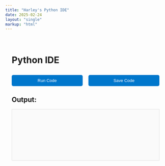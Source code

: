 ```yaml
---
title: "Harley's Python IDE"
date: 2025-02-24
layout: "single"
markup: "html"
---
```

<!-- BEGIN: Python IDE -->

<!-- CodeMirror CSS -->
<link rel="stylesheet" href="https://cdnjs.cloudflare.com/ajax/libs/codemirror/5.65.13/codemirror.min.css">
<!-- CodeMirror Hint CSS -->
<link rel="stylesheet" href="https://cdnjs.cloudflare.com/ajax/libs/codemirror/5.65.13/addon/hint/show-hint.min.css">

<!-- CodeMirror JavaScript Libraries -->
<script src="https://cdnjs.cloudflare.com/ajax/libs/codemirror/5.65.13/codemirror.min.js" defer></script>
<script src="https://cdnjs.cloudflare.com/ajax/libs/codemirror/5.65.13/mode/python/python.min.js" defer></script>
<script src="https://cdnjs.cloudflare.com/ajax/libs/codemirror/5.65.13/addon/hint/show-hint.min.js" defer></script>

<!-- Pyodide -->
<script src="https://cdn.jsdelivr.net/pyodide/v0.23.2/full/pyodide.js" defer></script>

<!-- Supabase JS -->
<script src="https://cdn.jsdelivr.net/npm/@supabase/supabase-js@2.25.0/dist/umd/supabase.js"></script>

<style>
  /* Update to make the code editor fit into a Hugo blog layout */
  .ide-container {
    max-width: 800px;
    margin: 0 auto;
    padding: 20px;
  }

  #editor {
    background-color: #f5f5f5;
    font-family: 'Fira Mono', Courier New', Courier, monospace;
    color: #333;
  }

  #output {
    border: 1px solid #ddd;
    height: 10em;
    margin-top: 10px;
    background-color: #fafafa;
    padding: 10px;
    overflow-y: auto;
    white-space: pre-wrap;
    font-family: 'Fira Mono', 'Courier New', Courier, monospace;
    color: #333;
  }

  button {
    margin-top: 10px;
    padding: 10px 20px;
    border-radius: 5px;
    border: none;
    background-color: #0077cc;
    color: white;
    cursor: pointer;
  }

  button:hover {
    background-color: #005fa3;
  }

  input[type="text"] {
    padding: 10px;
    margin-top: 10px;
    width: 100%;
    max-width: 300px;
    border: 1px solid #ddd;
    border-radius: 4px;
  }

  .editor-footer {
    display: flex;
    justify-content: space-between;
    margin-top: 20px;
  }

  .editor-footer button {
    width: 48%;
  }
</style>

<div class="ide-container">
  <h1>Python IDE</h1>
  <div id="editor"></div>
  
  <div class="editor-footer">
    <button id="run-btn">Run Code</button>
    <button id="save-btn">Save Code</button>
  </div>
  
  <h2>Output:</h2>
  <!-- Allow user input in the output window -->
  <div id="output" contenteditable="true"></div>
</div>

<script>
document.addEventListener("DOMContentLoaded", () => {
  // --- Global variable for Python keywords ---
  let pythonKeywords = [];

  // --- Utility Functions ---
  const outputEl = document.getElementById('output');
  function output(text) {
    outputEl.textContent += text + "\n";
    outputEl.scrollTop = outputEl.scrollHeight; // Auto-scroll
  }
  function clearOutput() {
    outputEl.textContent = "";
  }

  // Expose output globally for Pyodide's Python code.
  window.output = output;

  // --- Initialize CodeMirror ---
  const editor = CodeMirror(document.getElementById('editor'), {
    value: '# Write your Python code here\nprint("Hello, world!")',
    mode: 'python',
    lineNumbers: true,
    extraKeys: {
      "Ctrl-Space": "autocomplete"
    },
    theme: 'default'
  });

  // --- Autocomplete using dynamic Python keywords ---
  CodeMirror.registerHelper("hint", "python", function(editor, options) {
    const cur = editor.getCursor();
    const token = editor.getTokenAt(cur);
    const start = token.start;
    const end = cur.ch;
    const word = token.string.slice(0, end - start);
    // Use the dynamically loaded list if available; else fallback to a minimal list.
    const keywords = pythonKeywords.length ? pythonKeywords : [
      "False", "None", "True", "and", "as", "assert", "async", "await",
      "break", "class", "continue", "def", "del", "elif", "else", "except",
      "finally", "for", "from", "global", "if", "import", "in", "is", "lambda",
      "nonlocal", "not", "or", "pass", "raise", "return", "try", "while", "with", "yield"
    ];
    const completions = keywords.filter(kw => kw.startsWith(word));
    return {
      list: completions,
      from: CodeMirror.Pos(cur.line, start),
      to: CodeMirror.Pos(cur.line, end)
    };
  });

  editor.on("inputRead", (cm, change) => {
    if (change.text[0] && /[\w\.]/.test(change.text[0])) {
      cm.showHint({ hint: CodeMirror.hint.python });
    }
  });

  // --- Load Pyodide and Retrieve Python Keywords ---
  let pyodide = null;
  async function initPyodide() {
    output("Loading Python interpreter...");
    try {
      pyodide = await loadPyodide({ indexURL: "https://cdn.jsdelivr.net/pyodide/v0.23.2/full/" });
      output("Python interpreter loaded.");
      // Redirect Python's stdout/stderr to our output window.
      await pyodide.runPythonAsync(`
import sys
import js

class StdoutCatcher:
    def write(self, s):
        if s.strip():
            js.window.output(s)
    def flush(self):
        pass

sys.stdout = sys.stderr = StdoutCatcher()
      `);
      // Get the full list of Python keywords from the built-in module.
      pythonKeywords = await pyodide.runPythonAsync('import keyword; keyword.kwlist');
    } catch (err) {
      output("Error loading Pyodide: " + err);
    }
  }
  initPyodide();

  // --- Button Handlers ---

  // Run Python code.
  document.getElementById('run-btn').addEventListener('click', async () => {
    if (!pyodide) {
      output("Python interpreter not loaded yet.");
      return;
    }
    clearOutput();
    const code = editor.getValue();
    try {
      const result = await pyodide.runPythonAsync(code);
      if (result !== undefined) {
        output(result.toString());
      }
    } catch (err) {
      output("Error: " + err);
    }
  });
  
  // Initialize Supabase client outside the DOMContentLoaded event listener
const supabaseClient = supabase.createClient(
  'https://gjjevzqihdzldkxlucjw.supabase.co',
  'eyJhbGciOiJIUzI1NiIsInR5cCI6IkpXVCJ9.eyJpc3MiOiJzdXBhYmFzZSIsInJlZiI6ImdqamV2enFpaGR6bGRreGx1Y2p3Iiwicm9sZSI6ImFub24iLCJpYXQiOjE3NDA0MzExMjYsImV4cCI6MjA1NjAwNzEyNn0.6ssXGyJch26dIq0zAcDgJfrnIo6JYi7Uah10A5iEcSM'
);

// Add error handling for clipboard operations
async function saveCode(code) {
  try {
    const { data, error } = await supabaseClient
      .from('code_snippets')
      .insert([{ 
        code: code,
        created_at: new Date().toISOString()
      }])
      .select();

    if (error) throw error;

    if (data && data[0]) {
      const codeId = data[0].id;
      const shareUrl = `${window.location.origin}/ide?id=${codeId}`;
      output(`Code saved successfully! Share using this URL:\n${shareUrl}`);
      
      try {
        await navigator.clipboard.writeText(shareUrl);
        output('Share URL copied to clipboard!');
      } catch (clipboardError) {
        output('Share URL (please copy manually):\n' + shareUrl);
      }
    }
  } catch (error) {
    output(`Error saving code: ${error.message}`);
    throw error; // Re-throw to be handled by the caller
  }}

});
</script>
